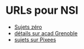 # URLs pour NSI

* [Sujets zéro](https://eduscol.education.fr/2068/programmes-et-ressources-en-numerique-et-sciences-informatiques-voie-g#sujets-zero)
* [détails sur acad Grenoble](https://nsi.web.ac-grenoble.fr/article/epreuve-du-baccalaureat-specialite-nsi-session-2023)
* [sujets sur Pixees](https://pixees.fr/informatiquelycee/term/suj_bac/index.html)
